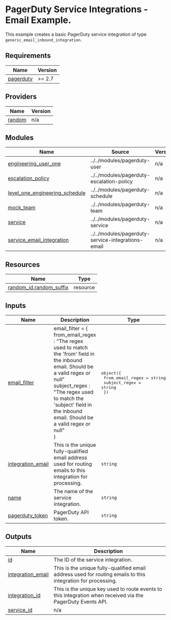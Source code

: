 # PagerDuty Service Integrations - Email Example.

This example creates a basic PagerDuty service integration of type `generic_email_inbound_integration`.

<!-- BEGIN_TF_DOCS -->
## Requirements

| Name | Version |
|------|---------|
| <a name="requirement_pagerduty"></a> [pagerduty](#requirement\_pagerduty) | >= 2.7 |

## Providers

| Name | Version |
|------|---------|
| <a name="provider_random"></a> [random](#provider\_random) | n/a |

## Modules

| Name | Source | Version |
|------|--------|---------|
| <a name="module_engineering_user_one"></a> [engineering\_user\_one](#module\_engineering\_user\_one) | ../../modules/pagerduty-user | n/a |
| <a name="module_escalation_policy"></a> [escalation\_policy](#module\_escalation\_policy) | ../../modules/pagerduty-escalation-policy | n/a |
| <a name="module_level_one_engineering_schedule"></a> [level\_one\_engineering\_schedule](#module\_level\_one\_engineering\_schedule) | ../../modules/pagerduty-schedule | n/a |
| <a name="module_mock_team"></a> [mock\_team](#module\_mock\_team) | ../../modules/pagerduty-team | n/a |
| <a name="module_service"></a> [service](#module\_service) | ../../modules/pagerduty-service | n/a |
| <a name="module_service_email_integration"></a> [service\_email\_integration](#module\_service\_email\_integration) | ../../modules/pagerduty-service-integrations-email | n/a |

## Resources

| Name | Type |
|------|------|
| [random_id.random_suffix](https://registry.terraform.io/providers/hashicorp/random/latest/docs/resources/id) | resource |

## Inputs

| Name | Description | Type | Default | Required |
|------|-------------|------|---------|:--------:|
| <a name="input_email_filter"></a> [email\_filter](#input\_email\_filter) | email\_filter = {<br>  from\_email\_regex : "The regex used to match the 'from' field in the inbound email. Should be a valid regex or null"<br>  subject\_regex : "The regex used to match the 'subject' field in the inbound email. Should be a valid regex or null"<br>} | <pre>object({<br>    from_email_regex = string<br>    subject_regex    = string<br>  })</pre> | <pre>{<br>  "from_email_regex": null,<br>  "subject_regex": null<br>}</pre> | no |
| <a name="input_integration_email"></a> [integration\_email](#input\_integration\_email) | This is the unique fully-qualified email address used for routing emails to this integration for processing. | `string` | n/a | yes |
| <a name="input_name"></a> [name](#input\_name) | The name of the service integration. | `string` | n/a | yes |
| <a name="input_pagerduty_token"></a> [pagerduty\_token](#input\_pagerduty\_token) | PagerDuty API token. | `string` | n/a | yes |

## Outputs

| Name | Description |
|------|-------------|
| <a name="output_id"></a> [id](#output\_id) | The ID of the service integration. |
| <a name="output_integration_email"></a> [integration\_email](#output\_integration\_email) | This is the unique fully-qualified email address used for routing emails to this integration for processing. |
| <a name="output_integration_id"></a> [integration\_id](#output\_integration\_id) | This is the unique key used to route events to this integration when received via the PagerDuty Events API. |
| <a name="output_service_id"></a> [service\_id](#output\_service\_id) | n/a |
<!-- END_TF_DOCS -->
